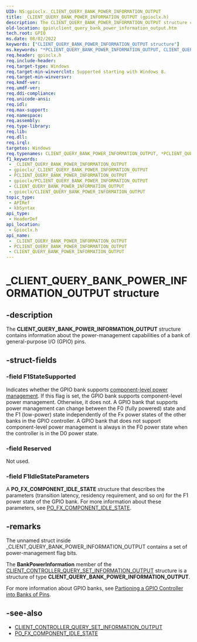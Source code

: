 ```yaml
---
UID: NS:gpioclx._CLIENT_QUERY_BANK_POWER_INFORMATION_OUTPUT
title: _CLIENT_QUERY_BANK_POWER_INFORMATION_OUTPUT (gpioclx.h)
description: The CLIENT_QUERY_BANK_POWER_INFORMATION_OUTPUT structure contains information about the power-management capabilities of a bank of general-purpose I/O (GPIO) pins.
old-location: gpio\client_query_bank_power_information_output.htm
tech.root: GPIO
ms.date: 08/02/2022
keywords: ["CLIENT_QUERY_BANK_POWER_INFORMATION_OUTPUT structure"]
ms.keywords: "*PCLIENT_QUERY_BANK_POWER_INFORMATION_OUTPUT, CLIENT_QUERY_BANK_POWER_INFORMATION_OUTPUT, CLIENT_QUERY_BANK_POWER_INFORMATION_OUTPUT structure [Parallel Ports], GPIO.client_query_bank_power_information_output, PCLIENT_QUERY_BANK_POWER_INFORMATION_OUTPUT, PCLIENT_QUERY_BANK_POWER_INFORMATION_OUTPUT structure pointer [Parallel Ports], _CLIENT_QUERY_BANK_POWER_INFORMATION_OUTPUT, gpioclx/CLIENT_QUERY_BANK_POWER_INFORMATION_OUTPUT, gpioclx/PCLIENT_QUERY_BANK_POWER_INFORMATION_OUTPUT"
req.header: gpioclx.h
req.include-header: 
req.target-type: Windows
req.target-min-winverclnt: Supported starting with Windows 8.
req.target-min-winversvr: 
req.kmdf-ver: 
req.umdf-ver: 
req.ddi-compliance: 
req.unicode-ansi: 
req.idl: 
req.max-support: 
req.namespace: 
req.assembly: 
req.type-library: 
req.lib: 
req.dll: 
req.irql: 
targetos: Windows
req.typenames: CLIENT_QUERY_BANK_POWER_INFORMATION_OUTPUT, *PCLIENT_QUERY_BANK_POWER_INFORMATION_OUTPUT
f1_keywords:
 - _CLIENT_QUERY_BANK_POWER_INFORMATION_OUTPUT
 - gpioclx/_CLIENT_QUERY_BANK_POWER_INFORMATION_OUTPUT
 - PCLIENT_QUERY_BANK_POWER_INFORMATION_OUTPUT
 - gpioclx/PCLIENT_QUERY_BANK_POWER_INFORMATION_OUTPUT
 - CLIENT_QUERY_BANK_POWER_INFORMATION_OUTPUT
 - gpioclx/CLIENT_QUERY_BANK_POWER_INFORMATION_OUTPUT
topic_type:
 - APIRef
 - kbSyntax
api_type:
 - HeaderDef
api_location:
 - Gpioclx.h
api_name:
 - _CLIENT_QUERY_BANK_POWER_INFORMATION_OUTPUT
 - PCLIENT_QUERY_BANK_POWER_INFORMATION_OUTPUT
 - CLIENT_QUERY_BANK_POWER_INFORMATION_OUTPUT
---
```


# _CLIENT_QUERY_BANK_POWER_INFORMATION_OUTPUT structure

## -description

The **CLIENT_QUERY_BANK_POWER_INFORMATION_OUTPUT** structure contains information about the power-management capabilities of a bank of general-purpose I/O (GPIO) pins.

## -struct-fields

### -field F1StateSupported

Indicates whether the GPIO bank supports [component-level power management](/windows-hardware/drivers/kernel/component-level-power-management). If this flag is set, the GPIO bank supports component-level power management. Otherwise, it does not. A GPIO bank that supports power management can change between the F0 (fully powered) state and the F1 (low-power) state independently of the Fx power states of the other banks in the GPIO controller. A GPIO bank that does not support component-level power management is always in the F0 power state when the controller is in the D0 power state.

### -field Reserved

Not used.

### -field F1IdleStateParameters

A **PO_FX_COMPONENT_IDLE_STATE** structure that describes the parameters (transition latency, residency requirement, and so on) for the F1 power state of the GPIO bank. For more information about these parameters, see [PO_FX_COMPONENT_IDLE_STATE](/windows-hardware/drivers/ddi/wdm/ns-wdm-_po_fx_component_idle_state).

## -remarks

The unnamed struct inside _CLIENT_QUERY_BANK_POWER_INFORMATION_OUTPUT contains a set of power-management flag bits.

The **BankPowerInformation** member of the [CLIENT_CONTROLLER_QUERY_SET_INFORMATION_OUTPUT](/windows-hardware/drivers/ddi/gpioclx/ns-gpioclx-_client_controller_query_set_information_output) structure is a structure of type **CLIENT_QUERY_BANK_POWER_INFORMATION_OUTPUT**.

For more information about GPIO banks, see [Partioning a GPIO Controller into Banks of Pins](/windows-hardware/drivers/gpio/partitioning-a-gpio-controller-into-banks-of-pins).

## -see-also

- [CLIENT_CONTROLLER_QUERY_SET_INFORMATION_OUTPUT](/windows-hardware/drivers/ddi/gpioclx/ns-gpioclx-_client_controller_query_set_information_output)
- [PO_FX_COMPONENT_IDLE_STATE](/windows-hardware/drivers/ddi/wdm/ns-wdm-_po_fx_component_idle_state)
